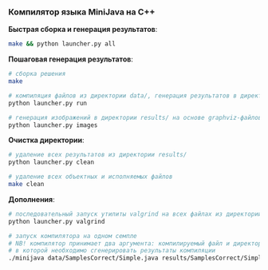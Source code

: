 ### Компилятор языка MiniJava на C++

__Быстрая сборка и генерация результатов__:
```bash
make && python launcher.py all
```  

__Пошаговая генерация результатов__:
```bash
# сборка решения
make

# компиляция файлов из директории data/, генерация результатов в директории results/
python launcher.py run

# генерация изображений в директории results/ на основе graphviz-файлов (.gv)
python launcher.py images
```

__Очистка директории__:
```bash
# удаление всех результатов из директории results/
python launcher.py clean

# удаление всех объектных и исполняемых файлов
make clean
```  

__Дополнения__:
```bash
# последовательный запуск утилиты valgrind на всех файлах из директории data/
python launcher.py valgrind

# запуск компилятора на одном семпле
# NB! компилятор принимает два аргумента: компилируемый файл и директорию,
# в которой необходимо сгенерировать результаты компиляции
./minijava data/SamplesCorrect/Simple.java results/SamplesCorrect/Simple/

```
